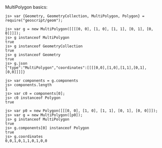 MultiPolygon basics:

    js> var {Geometry, GeometryCollection, MultiPolygon, Polygon} = require("geoscript/geom");

    js> var g = new MultiPolygon([[[[0, 0], [1, 0], [1, 1], [0, 1], [0, 0]]]]);
    js> g instanceof MultiPolygon
    true
    js> g instanceof GeometryCollection
    true
    js> g instanceof Geometry
    true
    js> g.json
    {"type":"MultiPolygon","coordinates":[[[[0,0],[1,0],[1,1],[0,1],[0,0]]]]}
    
    js> var components = g.components
    js> components.length
    1
    js> var c0 = components[0];
    js> c0 instanceof Polygon
    true
    
    js> var p0 = new Polygon([[[0, 0], [1, 0], [1, 1], [0, 1], [0, 0]]]);
    js> var g = new MultiPolygon([p0]);
    js> g instanceof MultiPolygon
    true
    js> g.components[0] instanceof Polygon
    true
    js> g.coordinates
    0,0,1,0,1,1,0,1,0,0
